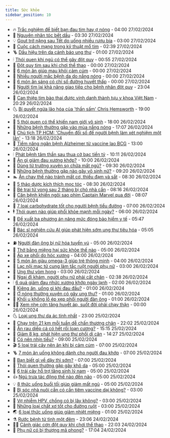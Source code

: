 ```yaml
---
title: Sức khỏe
sidebar_position: 10
---
```


<!-- vnexpress-suc-khoe:START -->
- 🔥 [Trắc nghiệm để biết bạn đau tim hay ợ nóng](https://vnexpress.net/trac-nghiem-de-biet-ban-dau-tim-hay-o-nong-4715338.html) - 04:00 27/02/2024
- 🥰 [Nguyên nhân tóc bết dầu](https://vnexpress.net/nguyen-nhan-toc-bet-dau-4715353.html) - 03:30 27/02/2024
- 💡 [Gout trở nặng sau Tết do uống nhiều rượu bia](https://vnexpress.net/gout-tro-nang-sau-tet-do-uong-nhieu-ruou-bia-4715692.html) - 03:00 27/02/2024
- 🤗 [Cuộc cách mạng trong kỹ thuật mổ tim](https://vnexpress.net/cuoc-cach-mang-trong-ky-thuat-mo-tim-4715630.html) - 02:39 27/02/2024
- 🪜 [Dấu hiệu trên da cảnh báo ung thư](https://vnexpress.net/dau-hieu-tren-da-canh-bao-ung-thu-4715450.html) - 01:00 27/02/2024
- 🕯 [Thói quen khi ngủ có thể gây đột quỵ](https://vnexpress.net/thoi-quen-khi-ngu-co-the-gay-dot-quy-4715631.html) - 00:55 27/02/2024
- 🤭 [Đột quỵ tim sau khi chơi thể thao](https://vnexpress.net/dot-quy-tim-sau-khi-choi-the-thao-4715562.html) - 00:00 27/02/2024
- 👀 [6 món ăn giúp mau khỏi cảm cúm](https://vnexpress.net/6-mon-an-giup-mau-khoi-cam-cum-4715514.html) - 00:00 27/02/2024
- 🌋 [Nhiều người mắc bệnh da do nắng nóng](https://vnexpress.net/nhieu-nguoi-mac-benh-da-do-nang-nong-4715506.html) - 00:00 27/02/2024
- 🫶 [6 món ăn sáng có chỉ số đường huyết thấp](https://vnexpress.net/6-mon-an-sang-co-chi-so-duong-huyet-thap-4715328.html) - 00:00 27/02/2024
- 🦆 [Người tìm lại khả năng giao tiếp cho bệnh nhân đột quỵ](https://vnexpress.net/bac-si-tim-lai-kha-nang-giao-tiep-cho-benh-nhan-dot-quy-4715171.html) - 23:04 26/02/2024
- 🚀 [Can thiệp tim bào thai được vinh danh thành tựu y khoa Việt Nam](https://vnexpress.net/can-thiep-tim-bao-thai-duoc-vinh-danh-thanh-tuu-y-khoa-viet-nam-4715615.html) - 20:29 26/02/2024
- 🌜 [Bí quyết ngừa lão hóa của &#39;thần sấm&#39; Chris Hemsworth](https://vnexpress.net/bi-quyet-ngua-lao-hoa-cua-than-sam-chris-hemsworth-4715502.html) - 19:00 26/02/2024
- 🧰 [5 thói quen có thể khiến nam giới vô sinh](https://vnexpress.net/5-thoi-quen-co-the-khien-nam-gioi-vo-sinh-4715302.html) - 18:00 26/02/2024
- 💫 [Những bệnh thường gặp vào mùa nắng nóng](https://vnexpress.net/nhung-benh-thuong-gap-vao-mua-nang-nong-4715296.html) - 17:07 26/02/2024
- 🌝 [Chủ tịch TP HCM: &#39;Chuyển đổi số để người bệnh làm xét nghiệm một lần&#39;](https://vnexpress.net/chu-tich-tp-hcm-chuyen-doi-so-de-nguoi-benh-lam-xet-nghiem-mot-lan-4715571.html) - 13:18 26/02/2024
- 🗽 [Tiềm năng ngăn bệnh Alzheimer từ vaccine lao BCG](https://vnexpress.net/tiem-nang-ngan-benh-alzheimer-tu-vaccine-lao-bcg-4715538.html) - 13:00 26/02/2024
- 🕯 [Phát bệnh tâm thần sau thua cờ bạc tiền tỷ](https://vnexpress.net/phat-benh-tam-than-sau-thua-co-bac-tien-ty-4715540.html) - 10:11 26/02/2024
- 🦅 [Ăn gì giảm đau xương khớp?](https://vnexpress.net/an-gi-giam-dau-xuong-khop-4715525.html) - 10:00 26/02/2024
- 🦆 [Dùng từ trường xuyên sọ chữa mất ngủ?](https://vnexpress.net/dung-tu-truong-xuyen-so-chua-mat-ngu-4715494.html) - 09:30 26/02/2024
- 🎊 [Những bệnh thường gặp nào gây vô sinh nữ?](https://vnexpress.net/nhung-benh-thuong-gap-nao-gay-vo-sinh-nu-4715529.html) - 09:20 26/02/2024
- 🏊 [Ăn chay thế nào tránh mất cơ, thiếu đạm và sắt](https://vnexpress.net/an-chay-the-nao-tranh-mat-co-thieu-dam-va-sat-4715464.html) - 08:30 26/02/2024
- 📝 [5 thảo dược kích thích mọc tóc](https://vnexpress.net/5-thao-duoc-kich-thich-moc-toc-4715453.html) - 08:30 26/02/2024
- 💯 [Bé trai tử vong sau 2 tháng bị chó nhà cắn](https://vnexpress.net/be-trai-tu-vong-sau-2-thang-bi-cho-nha-can-4715478.html) - 08:16 26/02/2024
- 🌊 [Căn bệnh khiến ngôi sao phim Captain Marvel qua đời](https://vnexpress.net/can-benh-khien-ngoi-sao-phim-captain-marvel-qua-doi-4715470.html) - 08:07 26/02/2024
- 🚀 [7 loại carbohydrate tốt cho người bệnh tiểu đường](https://vnexpress.net/7-loai-carbohydrate-tot-cho-nguoi-benh-tieu-duong-4715435.html) - 07:00 26/02/2024
- 🕴 [Thói quen nào giúp phổi khỏe mạnh mỗi ngày?](https://vnexpress.net/thoi-quen-nao-giup-phoi-khoe-manh-moi-ngay-4715417.html) - 06:00 26/02/2024
- 🗽 [Đề xuất ba phương án nâng mức đóng bảo hiểm y tế](https://vnexpress.net/de-xuat-ba-phuong-an-nang-muc-dong-bao-hiem-y-te-4715418.html) - 05:47 26/02/2024
- 🎡 [Bác sĩ nghiên cứu AI giúp phát hiện sớm ung thư tiêu hóa](https://vnexpress.net/bac-si-nghien-cuu-ai-giup-phat-hien-som-ung-thu-tieu-hoa-4712797.html) - 05:05 26/02/2024
- ⛽️ [Người đàn ông bị nữ hóa tuyến vú](https://vnexpress.net/nguoi-dan-ong-bi-nu-hoa-tuyen-vu-4715415.html) - 05:00 26/02/2024
- 🦆 [Thở bằng miệng hại sức khỏe thế nào](https://vnexpress.net/tho-bang-mieng-hai-suc-khoe-the-nao-4715360.html) - 05:00 26/02/2024
- 🤩 [Áp xe phổi do hóc xương](https://vnexpress.net/ap-xe-phoi-do-hoc-xuong-4715356.html) - 04:00 26/02/2024
- 🦒 [5 món ăn giàu omega-3 giúp trẻ thông minh](https://vnexpress.net/5-mon-an-giau-omega-3-giup-tre-thong-minh-4715323.html) - 04:00 26/02/2024
- 💫 [Lạc nội mạc tử cung làm tắc ruột người phụ nữ](https://vnexpress.net/lac-noi-mac-tu-cung-lam-tac-ruot-nguoi-phu-nu-4715284.html) - 03:00 26/02/2024
- 🐘 [Ung thư vòm họng](https://vnexpress.net/ung-thu-vom-hong-4715234.html) - 03:00 26/02/2024
- 🚀 [Ngại đi khám, người phụ nữ phải cắt chân](https://vnexpress.net/ngai-di-kham-nguoi-phu-nu-phai-cat-chan-4715299.html) - 02:38 26/02/2024
- 🕯 [6 quả giảm đau nhức xương khớp ngày lạnh](https://vnexpress.net/6-qua-giam-dau-nhuc-xuong-khop-ngay-lanh-4715235.html) - 02:00 26/02/2024
- 🦏 [Kiêng ăn, uống gì khi đau đầu?](https://vnexpress.net/kieng-an-uong-gi-khi-dau-dau-4715240.html) - 01:00 26/02/2024
- 🦄 [Ợ nóng thường xuyên có gây ung thư?](https://vnexpress.net/o-nong-thuong-xuyen-co-gay-ung-thu-4715223.html) - 01:00 26/02/2024
- 🦒 [Khối u khổng lồ ép xẹp phổi người đàn ông](https://vnexpress.net/khoi-u-khong-lo-ep-xep-phoi-nguoi-dan-ong-4714776.html) - 01:00 26/02/2024
- 👨‍🏫 [Xem nhẹ cơn tăng huyết áp, suốt đời phải chạy thận](https://vnexpress.net/xem-nhe-con-tang-huyet-ap-suot-doi-phai-chay-than-4715125.html) - 00:00 26/02/2024
- 🌜 [Loại ung thư da ác tính nhất](https://vnexpress.net/loai-ung-thu-da-ac-tinh-nhat-4715210.html) - 23:00 25/02/2024
- 🚀 [Chạy trên 21 km mỗi tuần dễ chấn thương chân](https://vnexpress.net/chay-tren-21-km-moi-tuan-de-chan-thuong-chan-4715169.html) - 22:02 25/02/2024
- 💃 [Ăn rau diếp cá có hết rối loạn cương?](https://vnexpress.net/an-rau-diep-ca-co-het-roi-loan-cuong-4715130.html) - 15:15 25/02/2024
- 💯 [Giảm 8 kg, phát hiện ung thư phổi di căn](https://vnexpress.net/giam-8-kg-phat-hien-ung-thu-phoi-di-can-4715207.html) - 14:27 25/02/2024
- 🤔 [Có nên nhịn tiểu?](https://vnexpress.net/co-nen-nhin-tieu-4715093.html) - 09:00 25/02/2024
- 🎬 [5 loại trái cây nên ăn khi bị cảm cúm](https://vnexpress.net/5-loai-trai-cay-nen-an-khi-bi-cam-cum-4712991.html) - 07:00 25/02/2024
- 🪜 [7 món ăn uống không dành cho người đau khớp](https://vnexpress.net/7-mon-an-uong-khong-danh-cho-nguoi-dau-khop-4715062.html) - 07:00 25/02/2024
- 🦣 [Bạn biết gì về dậy thì sớm?](https://vnexpress.net/ban-biet-gi-ve-day-thi-som-4715035.html) - 07:00 25/02/2024
- 🧐 [Thói quen thường gặp gây khô da](https://vnexpress.net/thoi-quen-thuong-gap-gay-kho-da-4715060.html) - 05:00 25/02/2024
- 🤡 [6 trái cây hỗ trợ tăng sinh lý nam](https://vnexpress.net/6-trai-cay-ho-tro-tang-sinh-ly-nam-4715056.html) - 05:00 25/02/2024
- 👍 [Ngủ trưa tác động thế nào đến não](https://vnexpress.net/ngu-trua-tac-dong-the-nao-den-nao-4715053.html) - 05:00 25/02/2024
- 💡 [8 thức uống buổi tối giúp giảm mất ngủ](https://vnexpress.net/8-thuc-uong-buoi-toi-giup-giam-mat-ngu-4715011.html) - 05:00 25/02/2024
- 💯 [Bị sóc nhà nuôi cắn có cần tiêm vaccine dại không?](https://vnexpress.net/bi-soc-nha-nuoi-can-co-can-tiem-vaccine-dai-khong-4714880.html) - 03:00 25/02/2024
- 🧠 [Vợ nhiễm HPV, chồng có bị lây không?](https://vnexpress.net/vo-nhiem-hpv-chong-co-bi-lay-khong-4714867.html) - 03:00 25/02/2024
- 🎡 [Những loại chất xơ tốt cho đường ruột](https://vnexpress.net/nhung-loai-chat-xo-tot-cho-duong-ruot-4714097.html) - 03:00 25/02/2024
- 🌏 [6 loại thức uống giúp giảm nhiệt miệng](https://vnexpress.net/6-loai-thuc-uong-giup-giam-nhiet-mieng-4714926.html) - 01:00 25/02/2024
- ⚗️ [Rước bệnh từ tình một đêm](https://vnexpress.net/ruoc-benh-tu-tinh-mot-dem-4711848.html) - 23:06 24/02/2024
- 👨‍🏫 [Cảnh giác cơn đột quỵ khi chơi thể thao](https://vnexpress.net/canh-giac-con-dot-quy-khi-choi-the-thao-4714870.html) - 22:03 24/02/2024
- 🤖 [Phụ nữ có bị thượng mã phong?](https://vnexpress.net/phu-nu-co-bi-thuong-ma-phong-4711844.html) - 17:04 24/02/2024<!-- vnexpress-suc-khoe:END -->
